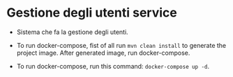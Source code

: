 # Gestione degli utenti service

- Sistema che fa la gestione degli utenti.

- To run docker-compose, fist of all run `mvn clean install` to generate the project image. After generated image, run docker-compose.

- To run docker-compose, run this command: `docker-compose up -d`.


